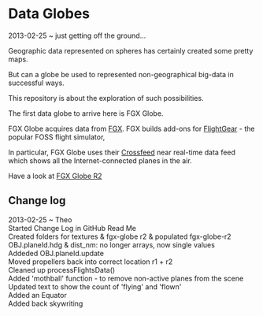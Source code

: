 Data Globes
===========

2013-02-25 ~ just getting off the ground...

Geographic data represented on spheres has certainly created some pretty maps.

But can a globe be used to represented non-geographical big-data in successful ways.

This repository is about the exploration of such possibilities.

The first data globe to arrive here is FGX Globe.

FGX Globe acquires data from [FGX](http://www.fgx.ch/). FGX builds add-ons for [FlightGear](http://www.flightgear.org/) - the popular FOSS flight simulator, 

In particular, FGX Globe uses their [Crossfeed](http://crossfeed.fgx.ch/data) near real-time data feed which shows all the Internet-connected planes in the air.

Have a look at [FGX Globe R2](http://jaanga.github.com/data-globes/fgx-globe-r2/)


## Change log

2013-02-25 ~ Theo  
Started Change Log in GitHub Read Me  
Created folders for textures & fgx-globe r2 & populated fgx-globe-r2  
OBJ.planeId.hdg & dist_nm: no longer arrays, now single values  
Addeded OBJ.planeId.update  
Moved propellers back into correct location r1 + r2  
Cleaned up processFlightsData()  
Added 'mothball' function - to remove non-active planes from the scene  
Updated text to show the count of 'flying' and 'flown'  
Added an Equator  
Added back skywriting  


